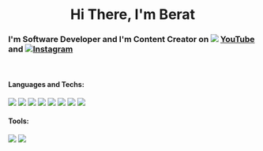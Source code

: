 
<div>
<h1 align="center"> Hi There, I'm Berat</h1>

### I'm Software Developer and I'm Content Creator on <img src="https://img.icons8.com/color/15/000000/youtube-play.png"/> <a href="https://www.youtube.com/channel/UCrVoU4JFjksPxqLh3kxXydw" target="_blank" >YouTube</a> and <img src="https://img.icons8.com/color/15/000000/instagram-new--v1.png"/><a href="https://www.instagram.com/bozmaschine/" target="_blank" >Instagram</a>

</div>
<br>

<h4>Languages and Techs: </h2>

<p>
<img src="https://img.icons8.com/fluency/48/000000/flutter.png"/>  	
<img src="https://img.icons8.com/color/48/000000/kotlin.png"/>  	
<img src="https://img.icons8.com/color/48/000000/firebase.png"/>
<img src="https://img.icons8.com/color/48/000000/c-sharp-logo.png"/>
<img src="https://img.icons8.com/color/48/000000/java-coffee-cup-logo--v1.png"/>
<img src="https://img.icons8.com/color/48/000000/microsoft-sql-server.png"/>
<img src="https://img.icons8.com/color/48/000000/javascript--v1.png"/>
<img src="https://img.icons8.com/dusk/64/000000/php-logo.png"/>
</p>

<h4>Tools: </h4>
<p>
<img src="https://img.icons8.com/color/48/000000/figma--v1.png"/>
<img src="https://img.icons8.com/color/48/000000/adobe-photoshop--v1.png"/>
</p>
